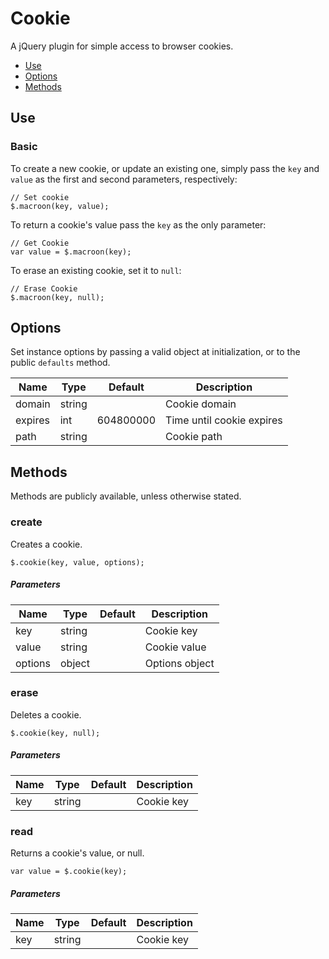 # Cookie

A jQuery plugin for simple access to browser cookies.

* [Use](#use)
* [Options](#options)
* [Methods](#methods)


## Use 

### Basic

To create a new cookie, or update an existing one, simply pass the `key` and `value` as the first and second parameters, respectively:

```
// Set cookie
$.macroon(key, value);
```

To return a cookie's value pass the `key` as the only parameter:

```
// Get Cookie
var value = $.macroon(key);
```

To erase an existing cookie, set it to `null`:

```
// Erase Cookie
$.macroon(key, null);
```

## Options

Set instance options by passing a valid object at initialization, or to the public `defaults` method.

| Name | Type | Default | Description |
| --- | --- | --- | --- |
| domain | string |  | Cookie domain |
| expires | int | 604800000 | Time until cookie expires |
| path | string |  | Cookie path |

## Methods

Methods are publicly available, unless otherwise stated.

### create

Creates a cookie.

```
$.cookie(key, value, options);
```

##### Parameters

| Name | Type | Default | Description |
| --- | --- | --- | --- |
| key | string |  | Cookie key |
| value | string |  | Cookie value |
| options | object |  | Options object |

### erase

Deletes a cookie.

```
$.cookie(key, null);
```

##### Parameters

| Name | Type | Default | Description |
| --- | --- | --- | --- |
| key | string |  | Cookie key |

### read

Returns a cookie's value, or null.

```
var value = $.cookie(key);
```

##### Parameters

| Name | Type | Default | Description |
| --- | --- | --- | --- |
| key | string |  | Cookie key |

